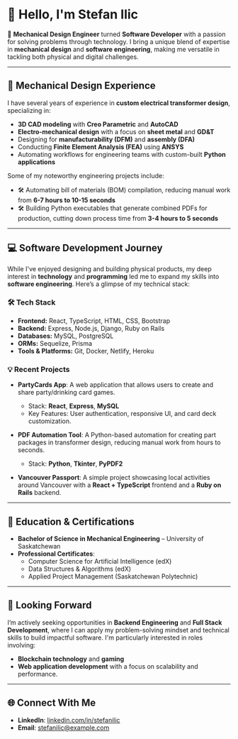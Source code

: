 # 👋 Hello, I'm Stefan Ilic

🚀 **Mechanical Design Engineer** turned **Software Developer** with a passion for solving problems through technology. I bring a unique blend of expertise in **mechanical design** and **software engineering**, making me versatile in tackling both physical and digital challenges. 

---

## 🔧 **Mechanical Design Experience**

I have several years of experience in **custom electrical transformer design**, specializing in:
- **3D CAD modeling** with **Creo Parametric** and **AutoCAD**
- **Electro-mechanical design** with a focus on **sheet metal** and **GD&T**
- Designing for **manufacturability (DFM)** and **assembly (DFA)**
- Conducting **Finite Element Analysis (FEA)** using **ANSYS**
- Automating workflows for engineering teams with custom-built **Python applications**

Some of my noteworthy engineering projects include:
- 🛠️ Automating bill of materials (BOM) compilation, reducing manual work from **6-7 hours to 10-15 seconds**
- 🛠️ Building Python executables that generate combined PDFs for production, cutting down process time from **3-4 hours to 5 seconds**

---

## 💻 **Software Development Journey**

While I've enjoyed designing and building physical products, my deep interest in **technology** and **programming** led me to expand my skills into **software engineering**. Here’s a glimpse of my technical stack:

### 🛠️ **Tech Stack**
- **Frontend:** React, TypeScript, HTML, CSS, Bootstrap
- **Backend:** Express, Node.js, Django, Ruby on Rails
- **Databases:** MySQL, PostgreSQL
- **ORMs:** Sequelize, Prisma
- **Tools & Platforms:** Git, Docker, Netlify, Heroku

### 💡 **Recent Projects**
- **PartyCards App**: A web application that allows users to create and share party/drinking card games.
  - Stack: **React**, **Express**, **MySQL**
  - Key Features: User authentication, responsive UI, and card deck customization.
  
- **PDF Automation Tool**: A Python-based automation for creating part packages in transformer design, reducing manual work from hours to seconds.
  - Stack: **Python**, **Tkinter**, **PyPDF2**

- **Vancouver Passport**: A simple project showcasing local activities around Vancouver with a **React + TypeScript** frontend and a **Ruby on Rails** backend.

---

## 📜 **Education & Certifications**
- **Bachelor of Science in Mechanical Engineering** – University of Saskatchewan
- **Professional Certificates**: 
  - Computer Science for Artificial Intelligence (edX)
  - Data Structures & Algorithms (edX)
  - Applied Project Management (Saskatchewan Polytechnic)

---

## 🎯 **Looking Forward**

I’m actively seeking opportunities in **Backend Engineering** and **Full Stack Development**, where I can apply my problem-solving mindset and technical skills to build impactful software. I'm particularly interested in roles involving:
- **Blockchain technology** and **gaming** 
- **Web application development** with a focus on scalability and performance.

---

## 🌐 **Connect With Me**
- **LinkedIn**: [linkedin.com/in/stefanilic](https://www.linkedin.com/in/stefanilic/)
- **Email**: stefanilic@example.com
